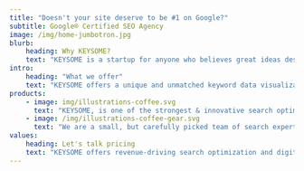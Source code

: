 ```yaml
---
title: "Doesn't your site deserve to be #1 on Google?"
subtitle: Google® Certified SEO Agency
image: /img/home-jumbotron.jpg
blurb:
    heading: Why KEYSOME?
    text: "KEYSOME is a startup for anyone who believes great ideas deserve its best. No idea is a bad idea. Its an exciting activity full of hope and promise, full of expectations. Get it right and you are one third of the way there! We tackle the most challenging problems & build products that have real impact. We turn any real-world use-cases into enduring products & passionately crafted platforms. Intelligent marketing solutions are at the heart of everything we do."
intro:
    heading: "What we offer"
    text: "KEYSOME offers a unique and unmatched keyword data visualization, competitor analysis and link research. With a well-trained team and robust process, we offer our clients a wide range of search optimization-related services, supplemented by industry-ready search strategies."
products:
    - image: img/illustrations-coffee.svg
      text: "KEYSOME, is one of the strongest & innovative search optimization agency. We're pround to care to make a social impact and support local communities. Check our blogs, or contact us directly to learn more about us."
    - image: /img/illustrations-coffee-gear.svg
      text: "We are a small, but carefully picked team of search experts armed with the right gear and tools for every kind of experience level. No matter if your company is small or big, we just want to bring you value-for-money services."
values:
    heading: Let's talk pricing
    text: "KEYSOME offers revenue-driving search optimization and digital marketing strategy for forward-thinking teams. The real question is — How much is your time worth?"
---
```



